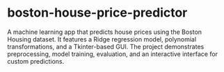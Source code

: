 # boston-house-price-predictor
A machine learning app that predicts house prices using the Boston Housing dataset. It features a Ridge regression model, polynomial transformations, and a Tkinter-based GUI. The project demonstrates preprocessing, model training, evaluation, and an interactive interface for custom predictions.
